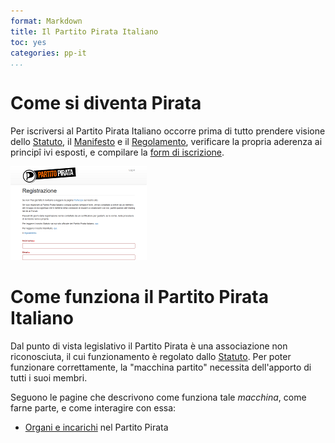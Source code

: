 ```yaml
---
format: Markdown
title: Il Partito Pirata Italiano
toc: yes
categories: pp-it
...
```


# Come si diventa Pirata
Per iscriversi al Partito Pirata Italiano occorre prima di tutto prendere visione dello [Statuto](http://www.partito-pirata.it/partito/statuto/), il [Manifesto](http://www.partito-pirata.it/manifesto/) e il [Regolamento](http://www.partito-pirata.it/partito/regolamento/), verificare la propria aderenza ai principî ivi esposti, e compilare la [form di iscrizione](https://iscrizione.partito-pirata.it).

![Form di iscrizione](shot-iscrivimi.png)

# Come funziona il Partito Pirata Italiano
Dal punto di vista legislativo il Partito Pirata è una associazione non riconosciuta, il cui funzionamento è regolato dallo [Statuto](http://www.partito-pirata.it/statuto/). Per poter funzionare correttamente, la "macchina partito" necessita dell'apporto di tutti i suoi membri.

Seguono le pagine che descrivono come funziona tale _macchina_, come farne parte, e come interagire con essa:

 * [Organi e incarichi]() nel Partito Pirata

